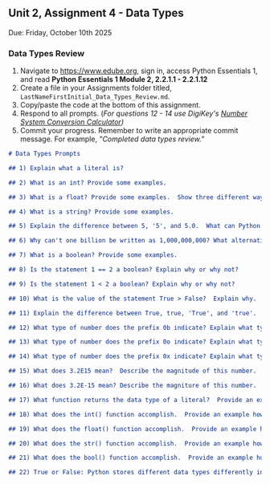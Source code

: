 ## Unit 2, Assignment 4 - Data Types
Due: Friday, October 10th 2025

### Data Types Review

1. Navigate to https://www.edube.org, sign in, access Python Essentials 1, and read **Python Essentials 1 Module 2, 2.2.1.1  - 2.2.1.12** 
2. Create a file in your Assignments folder titled, `LastNameFirstInitial_Data_Types_Review.md`.
3. Copy/paste the code at the bottom of this assignment.
4. Respond to all prompts. (*For questions 12 - 14 use DigiKey's [Number System Conversion Calculator](https://www.digikey.com/en/resources/conversion-calculators/conversion-calculator-number-conversion))*
5. Commit your progress.  Remember to write an appropriate commit message.  For example, *"Completed data types review."*


```markdown
# Data Types Prompts

## 1) Explain what a literal is?

## 2) What is an int? Provide some examples.

## 3) What is a float? Provide some examples.  Show three different ways to represent the number 10 as a float.

## 4) What is a string? Provide some examples.

## 5) Explain the difference between 5, '5', and 5.0.  What can Python do with 5 and 5.0 that it cannot do with '5'?

## 6) Why can't one billion be written as 1,000,000,000? What alternative does Python offer to make one billion easier to read?

## 7) What is a boolean? Provide some examples.

## 8) Is the statement 1 == 2 a boolean? Explain why or why not?

## 9) Is the statement 1 < 2 a boolean? Explain why or why not?

## 10) What is the value of the statement True > False?  Explain why.

## 11) Explain the difference between True, true, 'True', and 'true'.

## 12) What type of number does the prefix 0b indicate? Explain what type of number this is.  What value will the command `print(0b11001010)` display? Explain why. (Use 

## 13) What type of number does the prefix 0o indicate? Explain what type of number this is.  What will the command `print(0o510)` display? Explain why.

## 14) What type of number does the prefix 0x indicate? Explain what type of number this is.  What will the command `print(0xB24A76)` display? Explain why.

## 15) What does 3.2E15 mean?  Describe the magnitude of this number.

## 16) What does 3.2E-15 mean? Describe the magniture of this number.

## 17) What function returns the data type of a literal?  Provide an example of how to call this function and display the result.

## 18) What does the int() function accomplish.  Provide an example how to call the int() function and display the result.  Provide an exmaple of an argument for the int() function that will generate an error and explain why.

## 19) What does the float() function accomplish.  Provide an example how to call the float() function and display the result.  Provide an exmaple of an argument for the float() function that will generate an error and explain why.

## 20) What does the str() function accomplish.  Provide an example how to call the str() function and display the result.  Provide an exmaple of an argument for the str() function that will generate an error and explain why.

## 21) What does the bool() function accomplish.  Provide an example how to call the bool() function and display the result.  Provide an exmaple of an argument for the bool() function that will generate an error and explain why.

## 22) True or False: Python stores different data types differently in memory.
```
